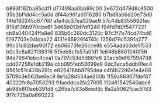 b893f162ba95cdf1
d77408aa0bb99c00
2e672d479d8c6500
35b3bf1dd4cc5a0d
df44a961a6016280
b7bd8abbd20e73d0
14fe180245c67760
a1e4dc37ea029ae9
57c4db8355992fec
815d136b970cbe6f
3466b012d7dff248
f94fd7d0f5477221
cb9a040424ffa8e6
835b6c260dc3125c
97c3f7b74cd74bd6
f287703e0a1daa22
4131e65926f4741c
1356d78c5391a277
99c31d82dae96f72
eb06673fe26cce8b
e554add63de11533
b0c3c6a821136316
515eb9cfb57a0fd1
1e646b8801040f56
84e76641ebc4cea1
0a797c53d9d86fe8
23acb9df67594708
cdd07258e1db219a
cbb095feb53699e9
0dc3eca5ddb0fec4
8561c51c428b291c
e825416bb8795dea
c4f4b22d0e1e4e88
5709b3e562be6ec9
8e1a28d534ae200b
1f59a66367fdef87
40222fe8a7053293
91aeddca2fa27005
112481542540abc6
ab98b8f0aeb391d8
c265a7c83a8eeddc
8a2a9062fcac5183
9f7c725a0a660223
